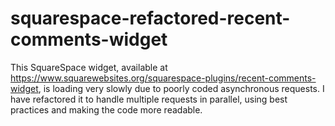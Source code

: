 # squarespace-refactored-recent-comments-widget
This SquareSpace widget, available at https://www.squarewebsites.org/squarespace-plugins/recent-comments-widget, is loading very slowly due to poorly coded asynchronous requests. I have refactored it to handle multiple requests in parallel, using best practices and making the code more readable. 
